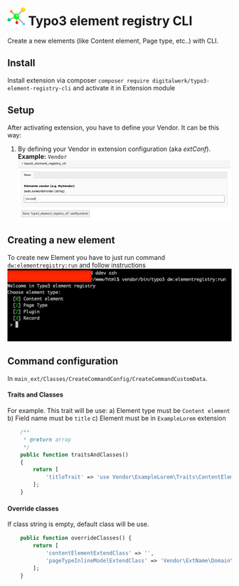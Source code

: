 


# <img src="https://github.com/samo-mihal/typo3-element-registry-cli/raw/master/Resources/Public/Icons/Extension.svg?sanitize=true" width="40" height="40"/> Typo3 element registry CLI
Create a new elements (like Content element, Page type, etc..) with CLI.


## Install
Install extension via composer `composer require digitalwerk/typo3-element-registry-cli` and activate it in Extension module


## Setup
After activating extension, you have to define your Vendor.
It can be this way:

1. By defining your Vendor in extension configuration (aka *extConf*).
**Example:** `Vendor`
![](./Resources/Public/Images/ExtConfSettings.png)


## Creating a new element
To create new Element you have to just run command `dw:elementregistry:run` and follow instructions
![](./Resources/Public/Images/ConsoleExample.png)


## Command configuration
In `main_ext/Classes/CreateCommandConfig/CreateCommandCustomData`.
#### Traits and Classes
For example. This trait will be use:
                a) Element type must be `Content element`
                b) Field name must be `title`
                c) Element must be in `ExampleLorem` extension
```php
    /**
     * @return array
     */
    public function traitsAndClasses()
    {
        return [
            'titleTrait' => 'use Vendor\ExampleLorem\Traits\ContentElement\TitleTrait;',
        ];
    }
```

#### Override classes
If class string is empty, default class will be use.
```php
    public function overrideClasses() {
        return [
            'contentElementExtendClass' => '',
            'pageTypeInlineModelExtendClass' => 'Vendor\ExtName\Domain\Model\AbstractEntity',
        ];
    }
```
